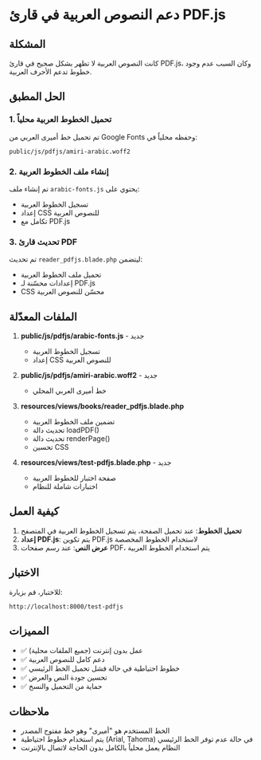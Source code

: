 # دعم النصوص العربية في قارئ PDF.js

## المشكلة
كانت النصوص العربية لا تظهر بشكل صحيح في قارئ PDF.js، وكان السبب عدم وجود خطوط تدعم الأحرف العربية.

## الحل المطبق

### 1. تحميل الخطوط العربية محلياً
تم تحميل خط أمیری العربي من Google Fonts وحفظه محلياً في:
```
public/js/pdfjs/amiri-arabic.woff2
```

### 2. إنشاء ملف الخطوط العربية
تم إنشاء ملف `arabic-fonts.js` يحتوي على:
- تسجيل الخطوط العربية
- إعداد CSS للنصوص العربية
- تكامل مع PDF.js

### 3. تحديث قارئ PDF
تم تحديث `reader_pdfjs.blade.php` ليتضمن:
- تحميل ملف الخطوط العربية
- إعدادات محسّنة لـ PDF.js
- CSS محسّن للنصوص العربية

## الملفات المعدّلة

1. **public/js/pdfjs/arabic-fonts.js** - جديد
   - تسجيل الخطوط العربية
   - إعداد CSS للنصوص العربية

2. **public/js/pdfjs/amiri-arabic.woff2** - جديد
   - خط أمیری العربي المحلي

3. **resources/views/books/reader_pdfjs.blade.php**
   - تضمين ملف الخطوط العربية
   - تحديث دالة loadPDF()
   - تحديث دالة renderPage()
   - تحسين CSS

4. **resources/views/test-pdfjs.blade.php** - جديد
   - صفحة اختبار للخطوط العربية
   - اختبارات شاملة للنظام

## كيفية العمل

1. **تحميل الخطوط**: عند تحميل الصفحة، يتم تسجيل الخطوط العربية في المتصفح
2. **إعداد PDF.js**: يتم تكوين PDF.js لاستخدام الخطوط المخصصة
3. **عرض النص**: عند رسم صفحات PDF، يتم استخدام الخطوط العربية

## الاختبار

للاختبار، قم بزيارة:
```
http://localhost:8000/test-pdfjs
```

## المميزات

- ✅ عمل بدون إنترنت (جميع الملفات محلية)
- ✅ دعم كامل للنصوص العربية
- ✅ خطوط احتياطية في حالة فشل تحميل الخط الرئيسي
- ✅ تحسين جودة النص والعرض
- ✅ حماية من التحميل والنسخ

## ملاحظات

- الخط المستخدم هو "أمیری" وهو خط مفتوح المصدر
- يتم استخدام خطوط احتياطية (Arial, Tahoma) في حالة عدم توفر الخط الرئيسي
- النظام يعمل محلياً بالكامل بدون الحاجة لاتصال بالإنترنت
